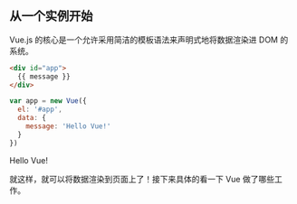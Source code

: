 ## 从一个实例开始

Vue.js 的核心是一个允许采用简洁的模板语法来声明式地将数据渲染进 DOM 的系统。

```html
<div id="app">
  {{ message }}
</div>
```
```js
var app = new Vue({
  el: '#app',
  data: {
    message: 'Hello Vue!'
  }
})
```

Hello Vue!

就这样，就可以将数据渲染到页面上了！接下来具体的看一下 Vue 做了哪些工作。